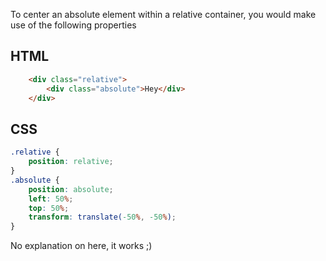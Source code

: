 To center an absolute element within a relative container, you would make use of the following properties

## HTML
```html
    <div class="relative">
        <div class="absolute">Hey</div>
    </div>
```

## CSS
```css
.relative {
    position: relative;
}
.absolute {
    position: absolute;
    left: 50%;
    top: 50%;
    transform: translate(-50%, -50%);
}
```


No explanation on here, it works ;)